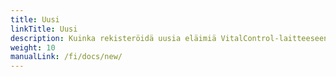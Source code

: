 ```yaml
---
title: Uusi
linkTitle: Uusi
description: Kuinka rekisteröidä uusia eläimiä VitalControl-laitteeseen
weight: 10
manualLink: /fi/docs/new/
---
```

<script>
  window.location.href = "/fi/docs/new/";
</script>

